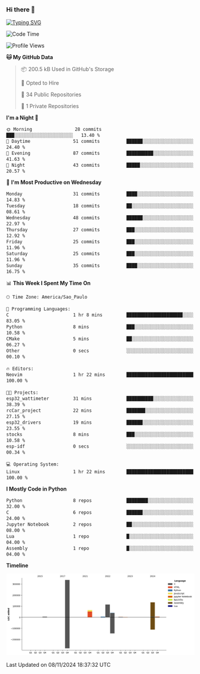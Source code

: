 ### Hi there 👋

<a href="https://git.io/typing-svg"><img src="https://readme-typing-svg.herokuapp.com?font=Fira+Code&duration=2000&pause=100&center=true&vCenter=true&multiline=true&width=720&height=175&lines=Gui's+are+a+lie%2C+they+are+just+front-ends+to+the+shell.;Through+the+shell%2C+I+gain+sudo.;Through+sudo%2C+I+gain+power.;Through+power%2C+I+gain+root.;Through+root%2C+my+chains+are+broken.;uid%3D0+shall+free+me...." alt="Typing SVG" /></a>


<!--START_SECTION:waka-->
![Code Time](http://img.shields.io/badge/Code%20Time-1%2C018%20hrs%2017%20mins-blue)

![Profile Views](http://img.shields.io/badge/Profile%20Views-0-blue)

**🐱 My GitHub Data** 

> 📦 200.5 kB Used in GitHub's Storage 
 > 
> 💼 Opted to Hire
 > 
> 📜 34 Public Repositories 
 > 
> 🔑 1 Private Repositories 
 > 
**I'm a Night 🦉** 

```text
🌞 Morning                28 commits          ███░░░░░░░░░░░░░░░░░░░░░░   13.40 % 
🌆 Daytime                51 commits          ██████░░░░░░░░░░░░░░░░░░░   24.40 % 
🌃 Evening                87 commits          ██████████░░░░░░░░░░░░░░░   41.63 % 
🌙 Night                  43 commits          █████░░░░░░░░░░░░░░░░░░░░   20.57 % 
```
📅 **I'm Most Productive on Wednesday** 

```text
Monday                   31 commits          ████░░░░░░░░░░░░░░░░░░░░░   14.83 % 
Tuesday                  18 commits          ██░░░░░░░░░░░░░░░░░░░░░░░   08.61 % 
Wednesday                48 commits          ██████░░░░░░░░░░░░░░░░░░░   22.97 % 
Thursday                 27 commits          ███░░░░░░░░░░░░░░░░░░░░░░   12.92 % 
Friday                   25 commits          ███░░░░░░░░░░░░░░░░░░░░░░   11.96 % 
Saturday                 25 commits          ███░░░░░░░░░░░░░░░░░░░░░░   11.96 % 
Sunday                   35 commits          ████░░░░░░░░░░░░░░░░░░░░░   16.75 % 
```


📊 **This Week I Spent My Time On** 

```text
🕑︎ Time Zone: America/Sao_Paulo

💬 Programming Languages: 
C                        1 hr 8 mins         █████████████████████░░░░   83.05 % 
Python                   8 mins              ███░░░░░░░░░░░░░░░░░░░░░░   10.58 % 
CMake                    5 mins              ██░░░░░░░░░░░░░░░░░░░░░░░   06.27 % 
Other                    0 secs              ░░░░░░░░░░░░░░░░░░░░░░░░░   00.10 % 

🔥 Editors: 
Neovim                   1 hr 22 mins        █████████████████████████   100.00 % 

🐱‍💻 Projects: 
esp32_wattimeter         31 mins             ██████████░░░░░░░░░░░░░░░   38.39 % 
rcCar_project            22 mins             ███████░░░░░░░░░░░░░░░░░░   27.15 % 
esp32_drivers            19 mins             ██████░░░░░░░░░░░░░░░░░░░   23.55 % 
stocks                   8 mins              ███░░░░░░░░░░░░░░░░░░░░░░   10.58 % 
esp-idf                  0 secs              ░░░░░░░░░░░░░░░░░░░░░░░░░   00.34 % 

💻 Operating System: 
Linux                    1 hr 22 mins        █████████████████████████   100.00 % 
```

**I Mostly Code in Python** 

```text
Python                   8 repos             ████████░░░░░░░░░░░░░░░░░   32.00 % 
C                        6 repos             ██████░░░░░░░░░░░░░░░░░░░   24.00 % 
Jupyter Notebook         2 repos             ██░░░░░░░░░░░░░░░░░░░░░░░   08.00 % 
Lua                      1 repo              █░░░░░░░░░░░░░░░░░░░░░░░░   04.00 % 
Assembly                 1 repo              █░░░░░░░░░░░░░░░░░░░░░░░░   04.00 % 
```



**Timeline**

![Lines of Code chart](https://raw.githubusercontent.com/Gedankenn/Gedankenn/main/assets/bar_graph.png)


 Last Updated on 08/11/2024 18:37:32 UTC
<!--END_SECTION:waka-->
